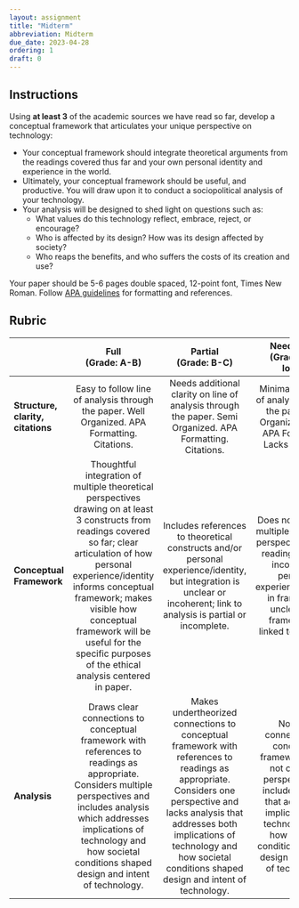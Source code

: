 ```yaml
---
layout: assignment
title: "Midterm"
abbreviation: Midterm
due_date: 2023-04-28
ordering: 1
draft: 0
---
```

## Instructions
Using **at least 3** of the academic sources we have read so far, develop a conceptual framework that articulates your unique perspective on technology:
- Your conceptual framework should integrate theoretical arguments from the readings covered thus far and your own personal identity and experience in the world. 
- Ultimately, your conceptual framework should be useful, and productive. You will draw upon it to conduct a sociopolitical analysis of your technology. 
- Your analysis will be designed to shed light on questions such as: 
  - What values do this technology reflect, embrace, reject, or encourage? 
  - Who is affected by its design? How was its design affected by society? 
  - Who reaps the benefits, and who suffers the costs of its creation and use? 

Your paper should be 5-6 pages double spaced, 12-point font, Times New Roman. Follow [APA guidelines](https://owl.purdue.edu/owl/research_and_citation/apa6_style/index.html) for formatting and references. 

## Rubric

|  | Full <br> (Grade: A-B) | Partial <br>  (Grade: B-C) | Needs work <br> (Grade: C or lower) |  |
|---|:---:|:---:|:---:|---|
| **Structure, clarity, citations** | Easy to follow line of analysis through the paper. Well Organized. APA Formatting. Citations. | Needs additional clarity on line of analysis through the paper. Semi Organized. APA Formatting. Citations. | Minimal to no line of analysis through the paper. Not Organized. Lacks APA Formatting. Lacks citations. |  |
| **Conceptual Framework** | Thoughtful integration of multiple theoretical perspectives drawing on at least 3 constructs from readings covered so far; clear articulation of how personal experience/identity informs conceptual framework; makes visible how conceptual framework will be useful for the specific purposes of the ethical analysis centered in paper. | Includes references to theoretical constructs and/or personal experience/identity, but integration is unclear or incoherent; link to analysis is partial or incomplete. | Does not integrate multiple theoretical perspectives using readings; fails to incorporate personal experience/identity in framework; unclear how framework is linked to analysis. |  |
| **Analysis** | Draws clear connections to conceptual framework with references to readings as appropriate. Considers multiple perspectives and includes analysis which addresses implications of technology and how societal conditions shaped design and intent of technology. | Makes undertheorized connections to conceptual framework with references to readings as appropriate. Considers one perspective and lacks analysis that addresses both implications of technology and how societal conditions shaped design and intent of technology. | No clear connections to conceptual framework. Does not consider perspectives or include analysis that addresses implications of technology and how societal conditions shaped design and intent of technology. |  |
